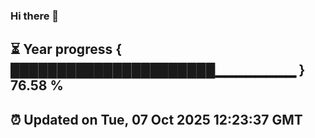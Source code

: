 ### Hi there 👋
⏳ Year progress { ██████████████████████▁▁▁▁▁▁▁▁ } 76.58 %
---
⏰ Updated on Tue, 07 Oct 2025 12:23:37 GMT
---
